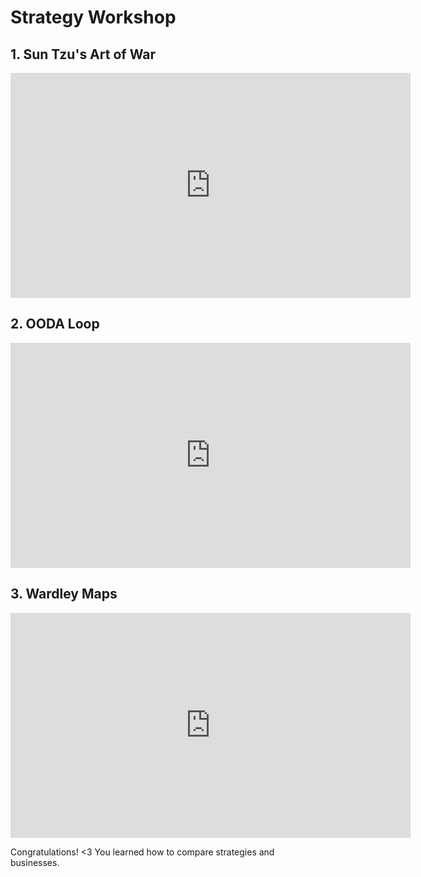 <!-- numbers -->

# Strategy Workshop

## 1. Sun Tzu's Art of War
<iframe width="640" height="360" src="https://www.youtube.com/embed/IugZaA7ElTI?rel=0&amp;showinfo=0" frameborder="0" allowfullscreen></iframe>

## 2. OODA Loop
<iframe width="640" height="360" src="https://www.youtube.com/embed/IugZaA7ElTI?rel=0&amp;showinfo=0" frameborder="0" allowfullscreen></iframe>

## 3. Wardley Maps
<iframe width="640" height="360" src="https://www.youtube.com/embed/IugZaA7ElTI?rel=0&amp;showinfo=0" frameborder="0" allowfullscreen></iframe>

Congratulations! <3 You learned how to compare strategies and businesses.
